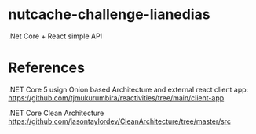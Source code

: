 # nutcache-challenge-lianedias

.Net Core + React simple API

# References

.NET Core 5 usign Onion based Architecture and external react client app:
https://github.com/tjmukurumbira/reactivities/tree/main/client-app

.NET Core Clean Architecture
https://github.com/jasontaylordev/CleanArchitecture/tree/master/src
